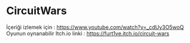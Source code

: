 # CircuitWars
İçeriği izlemek için : https://www.youtube.com/watch?v=_cdUy3O5woQ  
Oyunun oynanabilir Itch.io linki : https://furt1ve.itch.io/circuit-wars
